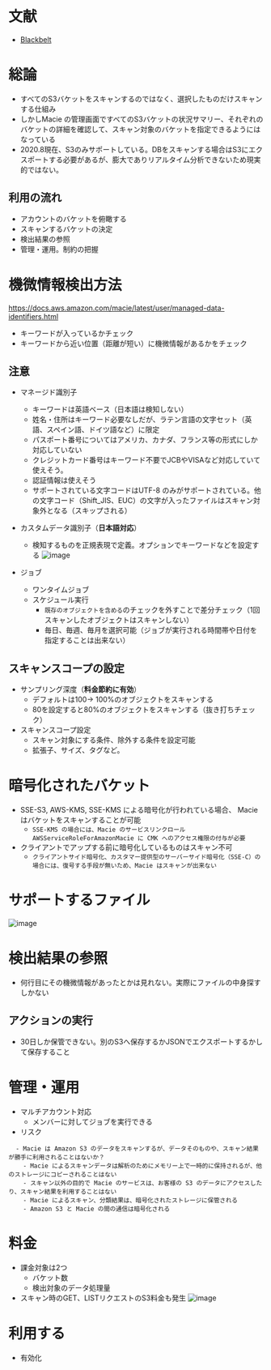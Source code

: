 
# 文献
- [Blackbelt](https://d1.awsstatic.com/webinars/jp/pdf/services/20200812_AWS-BlackBelt-Macie.pdf)


# 総論
- すべてのS3バケットをスキャンするのではなく、選択したものだけスキャンする仕組み
- しかしMacie の管理画面ですべてのS3バケットの状況サマリー、それぞれのバケットの詳細を確認して、スキャン対象のバケットを指定できるようにはなっている
- 2020.8現在、S3のみサポートしている。DBをスキャンする場合はS3にエクスポートする必要があるが、膨大でありリアルタイム分析できないため現実的ではない。

## 利用の流れ
- アカウントのバケットを俯瞰する
- スキャンするバケットの決定
- 検出結果の参照
- 管理・運用。制約の把握

# 機微情報検出方法
https://docs.aws.amazon.com/macie/latest/user/managed-data-identifiers.html
- キーワードが入っているかチェック
- キーワードから近い位置（距離が短い）に機微情報があるかをチェック

## 注意
- マネージド識別子
  - キーワードは英語ベース（日本語は検知しない）
  - 姓名・住所はキーワード必要なしだが、ラテン言語の文字セット（英語、スペイン語、ドイツ語など）に限定
  - パスポート番号についてはアメリカ、カナダ、フランス等の形式にしか対応していない
  - クレジットカード番号はキーワード不要でJCBやVISAなど対応していて使えそう。
  - 認証情報は使えそう
  - サポートされている文字コードはUTF-8 のみがサポートされている。他の文字コード（Shift_JIS、EUC）の文字が入ったファイルはスキャン対象外となる（スキップされる）
- カスタムデータ識別子（**日本語対応**）
  - 検知するものを正規表現で定義。オプションでキーワードなどを設定する
![image](https://user-images.githubusercontent.com/60077121/99395923-7301ee80-2924-11eb-88fb-2af36afa5123.png)


- ジョブ
  - ワンタイムジョブ
  - スケジュール実行
    - `既存のオブジェクトを含める`のチェックを外すことで差分チェック（1回スキャンしたオブジェクトはスキャンしない）
    - 毎日、毎週、毎月を選択可能（ジョブが実行される時間帯や日付を指定することは出来ない）

## スキャンスコープの設定
- サンプリング深度（**料金節約に有効**）
  - デフォルトは100-> 100%のオブジェクトをスキャンする
  - 80を設定すると80%のオブジェクトをスキャンする（抜き打ちチェック）
- スキャンスコープ設定
  - スキャン対象にする条件、除外する条件を設定可能
  - 拡張子、サイズ、タグなど。
  
# 暗号化されたバケット
- SSE-S3, AWS-KMS, SSE-KMS による暗号化が行われている場合、 Macieはバケットをスキャンすることが可能
  - `SSE-KMS の場合には、Macie のサービスリンクロールAWSServiceRoleForAmazonMacie に CMK へのアクセス権限の付与が必要`
- クライアントでアップする前に暗号化しているものはスキャン不可
  - `クライアントサイド暗号化、カスタマー提供型のサーバーサイド暗号化（SSE-C）の場合には、復号する手段が無いため、Macie はスキャンが出来ない`

# サポートするファイル
![image](https://user-images.githubusercontent.com/60077121/99396390-06d3ba80-2925-11eb-9355-d34043ad8b12.png)

# 検出結果の参照
- 何行目にその機微情報があったとかは見れない。実際にファイルの中身探すしかない

## アクションの実行
- 30日しか保管できない。別のS3へ保存するかJSONでエクスポートするかして保存すること

# 管理・運用
- マルチアカウント対応
  - メンバーに対してジョブを実行できる
- リスク
```
  - Macie は Amazon S3 のデータをスキャンするが、データそのものや、スキャン結果が勝手に利用されることはないか？
    - Macie によるスキャンデータは解析のためにメモリー上で一時的に保持されるが、他のストレージにコピーされることはない
    - スキャン以外の目的で Macie のサービスは、お客様の S3 のデータにアクセスしたり、スキャン結果を利用することはない
    - Macie によるスキャン、分類結果は、暗号化されたストレージに保管される
    - Amazon S3 と Macie の間の通信は暗号化される
```

# 料金
- 課金対象は2つ
  - バケット数
  - 検出対象のデータ処理量
- スキャン時のGET、LISTリクエストのS3料金も発生
![image](https://user-images.githubusercontent.com/60077121/99397711-c37a4b80-2926-11eb-98b4-4891a5b96dc5.png)

# 利用する
- 有効化


